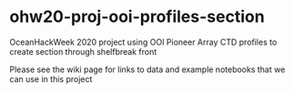 # ohw20-proj-ooi-profiles-section
OceanHackWeek 2020 project using OOI Pioneer Array CTD profiles to create section through shelfbreak front

Please see the wiki page for links to data and example notebooks that we can use in this project
